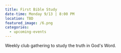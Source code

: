 ```yaml
---
title: First Bible Study
date-time: Monday 9/13 | 8:00 PM
location: TBD
featured_image: /6.png
categories:
  - upcoming-events
---
```

Weekly club gathering to study the truth in God's Word.
